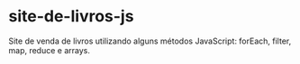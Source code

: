# site-de-livros-js
Site de venda de livros utilizando alguns métodos JavaScript: forEach, filter, map, reduce e arrays. 
